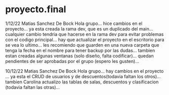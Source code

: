 # proyecto.final

1/12/22 Matias Sanchez De Bock
Hola grupo... 
hice cambios en el proyecto... 
ya esta creada la rama dev, que es un duplicado del main...
cualquier cambio tendria que hacerse en la rama dev para evitar problemas con el codigo principal...
hay que actualizar el proyecto en el escritorio para se vea lo ultimo...
les recomiendo que guarden en una nueva carpeta que tenga la fecha en el nombre para tener backup por las dudas...
tambien estan creadas algunas ventanas (solo diseño, falta codificar)... 
quedan pendientes de ser aprobadas por el grupo (espero les gusten)...

10/12/22 Matias Sanchez De Bock
Hola grupo...
hay cambios en el proyecto ...
ya esta el CRUD de usuarios y de descuentos(todavia faltan los otros)...
tambien Carolina actualizo las tablas de salas, descuentos y clasificacion (todavia faltan las otras)...
